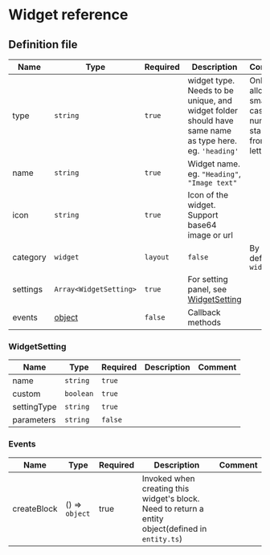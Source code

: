 Widget reference
==========

Definition file
-------

| Name | Type | Required | Description | Comment |
|------|------|----------|-------------|------|
|  type    |  `string`    |    `true`      |  widget type. Needs to be unique, and widget folder should have same name as type here.  eg.  `'heading'`        |   Only allow small case, -, numbers, starting from letter    |
|  name    |  `string`    |    `true`      |   Widget name. eg. `"Heading"`, `"Image text"`          |      |
|  icon    |  `string`    |    `true`      |   Icon of the widget. Support base64 image or url          |      |
|  category    |  `widget`| `layout`    |   `false`       |    By default `widget`         |      |
|  settings    |  `Array<WidgetSetting>`    |   `true`       |    For setting panel, see [WidgetSetting](#widgetsetting)         |      |
|  events    |  [object](#events)    |    `false`      |     Callback methods        |      |



### WidgetSetting


| Name | Type | Required | Description | Comment |
|------|------|----------|-------------|------|
|  name    |  `string`    |    `true`      |             |      |
|  custom    |  `boolean`    |    `true`      |             |      |
|  settingType    |  `string`    |    `true`      |             |      |
|  parameters    |  `string`    |    `false`      |             |      |



### Events

| Name | Type | Required | Description | Comment |
|------|------|----------|-------------|------|
|  createBlock    |  () => `object`    | true |  Invoked when creating this widget's block. Need to return a entity object(defined in `entity.ts`)      |             |
